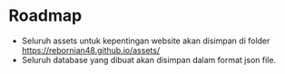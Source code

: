 # Roadmap

- Seluruh assets untuk kepentingan website akan disimpan di folder <https://rebornian48.github.io/assets/>
- Seluruh database yang dibuat akan disimpan dalam format json file.
